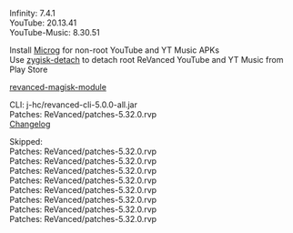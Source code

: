 Infinity: 7.4.1  
YouTube: 20.13.41  
YouTube-Music: 8.30.51  

Install [Microg](https://github.com/ReVanced/GmsCore/releases) for non-root YouTube and YT Music APKs  
Use [zygisk-detach](https://github.com/j-hc/zygisk-detach) to detach root ReVanced YouTube and YT Music from Play Store  

[revanced-magisk-module](https://github.com/j-hc/revanced-magisk-module)
  
CLI: j-hc/revanced-cli-5.0.0-all.jar  
Patches: ReVanced/patches-5.32.0.rvp  
[Changelog](https://github.com/ReVanced/revanced-patches/releases/tag/v5.32.0)  

Skipped:  
Patches: ReVanced/patches-5.32.0.rvp  
Patches: ReVanced/patches-5.32.0.rvp  
Patches: ReVanced/patches-5.32.0.rvp  
Patches: ReVanced/patches-5.32.0.rvp  
Patches: ReVanced/patches-5.32.0.rvp  
Patches: ReVanced/patches-5.32.0.rvp  
Patches: ReVanced/patches-5.32.0.rvp  
Patches: ReVanced/patches-5.32.0.rvp                  
